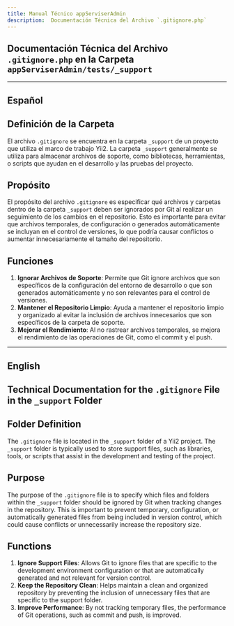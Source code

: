 ```yaml
---
title: Manual Técnico appServiserAdmin
description:  Documentación Técnica del Archivo `.gitignore.php`
---
```


## Documentación Técnica del Archivo `.gitignore.php` en la Carpeta `appServiserAdmin/tests/_support`

---

## Español

## Definición de la Carpeta
El archivo `.gitignore` se encuentra en la carpeta `_support` de un proyecto que utiliza el marco de trabajo Yii2. La carpeta `_support` generalmente se utiliza para almacenar archivos de soporte, como bibliotecas, herramientas, o scripts que ayudan en el desarrollo y las pruebas del proyecto.

## Propósito
El propósito del archivo `.gitignore` es especificar qué archivos y carpetas dentro de la carpeta `_support` deben ser ignorados por Git al realizar un seguimiento de los cambios en el repositorio. Esto es importante para evitar que archivos temporales, de configuración o generados automáticamente se incluyan en el control de versiones, lo que podría causar conflictos o aumentar innecesariamente el tamaño del repositorio.

## Funciones
1. **Ignorar Archivos de Soporte**: Permite que Git ignore archivos que son específicos de la configuración del entorno de desarrollo o que son generados automáticamente y no son relevantes para el control de versiones.
2. **Mantener el Repositorio Limpio**: Ayuda a mantener el repositorio limpio y organizado al evitar la inclusión de archivos innecesarios que son específicos de la carpeta de soporte.
3. **Mejorar el Rendimiento**: Al no rastrear archivos temporales, se mejora el rendimiento de las operaciones de Git, como el commit y el push.

---

## English

## Technical Documentation for the `.gitignore` File in the `_support` Folder

## Folder Definition
The `.gitignore` file is located in the `_support` folder of a Yii2 project. The `_support` folder is typically used to store support files, such as libraries, tools, or scripts that assist in the development and testing of the project.

## Purpose
The purpose of the `.gitignore` file is to specify which files and folders within the `_support` folder should be ignored by Git when tracking changes in the repository. This is important to prevent temporary, configuration, or automatically generated files from being included in version control, which could cause conflicts or unnecessarily increase the repository size.

## Functions
1. **Ignore Support Files**: Allows Git to ignore files that are specific to the development environment configuration or that are automatically generated and not relevant for version control.
2. **Keep the Repository Clean**: Helps maintain a clean and organized repository by preventing the inclusion of unnecessary files that are specific to the support folder.
3. **Improve Performance**: By not tracking temporary files, the performance of Git operations, such as commit and push, is improved.